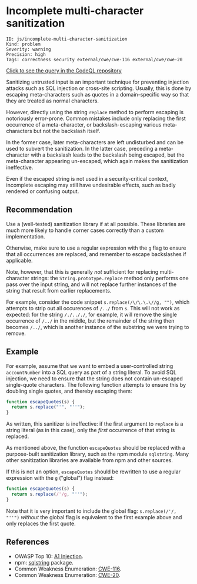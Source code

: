 # Incomplete multi-character sanitization

```
ID: js/incomplete-multi-character-sanitization
Kind: problem
Severity: warning
Precision: high
Tags: correctness security external/cwe/cwe-116 external/cwe/cwe-20

```
[Click to see the query in the CodeQL repository](https://github.com/github/codeql/tree/main/javascript/ql/src/Security/CWE-116/IncompleteMultiCharacterSanitization.ql)

Sanitizing untrusted input is an important technique for preventing injection attacks such as SQL injection or cross-site scripting. Usually, this is done by escaping meta-characters such as quotes in a domain-specific way so that they are treated as normal characters.

However, directly using the string `replace` method to perform escaping is notoriously error-prone. Common mistakes include only replacing the first occurrence of a meta-character, or backslash-escaping various meta-characters but not the backslash itself.

In the former case, later meta-characters are left undisturbed and can be used to subvert the sanitization. In the latter case, preceding a meta-character with a backslash leads to the backslash being escaped, but the meta-character appearing un-escaped, which again makes the sanitization ineffective.

Even if the escaped string is not used in a security-critical context, incomplete escaping may still have undesirable effects, such as badly rendered or confusing output.


## Recommendation
Use a (well-tested) sanitization library if at all possible. These libraries are much more likely to handle corner cases correctly than a custom implementation.

Otherwise, make sure to use a regular expression with the `g` flag to ensure that all occurrences are replaced, and remember to escape backslashes if applicable.

Note, however, that this is generally *not* sufficient for replacing multi-character strings: the `String.prototype.replace` method only performs one pass over the input string, and will not replace further instances of the string that result from earlier replacements.

For example, consider the code snippet `s.replace(/\/\.\.\//g, "")`, which attempts to strip out all occurences of `/../` from `s`. This will not work as expected: for the string `/./.././`, for example, it will remove the single occurrence of `/../` in the middle, but the remainder of the string then becomes `/../`, which is another instance of the substring we were trying to remove.


## Example
For example, assume that we want to embed a user-controlled string `accountNumber` into a SQL query as part of a string literal. To avoid SQL injection, we need to ensure that the string does not contain un-escaped single-quote characters. The following function attempts to ensure this by doubling single quotes, and thereby escaping them:


```javascript
function escapeQuotes(s) {
  return s.replace("'", "''");
}

```
As written, this sanitizer is ineffective: if the first argument to `replace` is a string literal (as in this case), only the *first* occurrence of that string is replaced.

As mentioned above, the function `escapeQuotes` should be replaced with a purpose-built sanitization library, such as the npm module `sqlstring`. Many other sanitization libraries are available from npm and other sources.

If this is not an option, `escapeQuotes` should be rewritten to use a regular expression with the `g` ("global") flag instead:


```javascript
function escapeQuotes(s) {
  return s.replace(/'/g, "''");
}

```
Note that it is very important to include the global flag: `s.replace(/'/, "''")` *without* the global flag is equivalent to the first example above and only replaces the first quote.


## References
* OWASP Top 10: [A1 Injection](https://www.owasp.org/index.php/Top_10-2017_A1-Injection).
* npm: [sqlstring](https://www.npmjs.com/package/sqlstring) package.
* Common Weakness Enumeration: [CWE-116](https://cwe.mitre.org/data/definitions/116.html).
* Common Weakness Enumeration: [CWE-20](https://cwe.mitre.org/data/definitions/20.html).